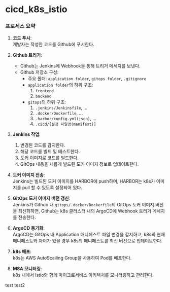 # cicd_k8s_istio

### 프로세스 요약

1. **코드 푸시**:  
개발자는 작성한 코드를 Github에 푸시한다.

2. **Github 트리거**:   
    - Github는 Jenkins에 Webhook을 통해 트리거 메세지를 보낸다.  
    - Github 저장소 구성:  
        - 주요 폴더: `application folder`, `gitops folder`, `.gitignore`  
        - `application folder`의 하위 구조:  
            1. `frontend`  
            2. `backend`  
        - `gitops`의 하위 구조:  
            1. `.jenkins/Jenkinsfile`, ...  
            2. `.docker/Dockerfile`, ...  
            3. `.harbor/config.yml(json)`, ...  
            4. `.cicd/[설정 파일명(manifest)]`  

3. **Jenkins 작업**:   
    1. 변경된 코드를 감지한다.  
    2. 해당 코드를 빌드 및 테스트한다.  
    3. 도커 이미지로 코드를 빌드한다.  
    4. GitOps 내용을 새롭게 빌드된 도커 이미지 정보로 업데이트한다.

4. **도커 이미지 전송**:  
Jenkins는 빌드된 도커 이미지를 HARBOR에 push하며, HARBOR는 k8s가 이미지를 pull 할 수 있도록 설정되어 있다.

5. **GitOps 도커 이미지 버전 갱신**:  
Jenkins가 Github 내 `gitops/.docker/Dockerfile`의 GitOps 도커 이미지 버전을 최신화하면, Github는 k8s 클러스터 내의 ArgoCD에 Webhook 트리거 메세지를 전송한다.

6. **ArgoCD 동기화**:  
ArgoCD는 GitOps 내 Application 매니페스트 파일 변경을 감지하고, k8s의 현재 매니페스트와 차이가 있을 경우 k8s의 매니페스트를 최신 버전으로 업데이트한다.

7. **k8s 배포**:  
k8s는 AWS AutoScailing Group을 사용하여 Pod를 배포한다.

8. **MSA 모니터링**:  
k8s 내에서 Istio와 함께 마이크로서비스 아키텍처를 모니터링하고 관리한다.


test
test2
